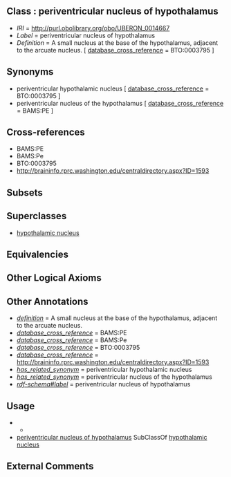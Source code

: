 
## Class : periventricular nucleus of hypothalamus

 * *IRI* = http://purl.obolibrary.org/obo/UBERON_0014667
 * *Label* = periventricular nucleus of hypothalamus
 * *Definition* = A small nucleus at the base of the hypothalamus, adjacent to the arcuate nucleus. [ [database_cross_reference](../../ef/oboInOwl#hasDbXref.md) = BTO:0003795 ]

## Synonyms

 * periventricular hypothalamic nucleus [ [database_cross_reference](../../ef/oboInOwl#hasDbXref.md) = BTO:0003795 ]
 * periventricular nucleus of the hypothalamus [ [database_cross_reference](../../ef/oboInOwl#hasDbXref.md) = BAMS:PE ]

## Cross-references

 * BAMS:PE
 * BAMS:Pe
 * BTO:0003795
 * http://braininfo.rprc.washington.edu/centraldirectory.aspx?ID=1593

## Subsets


## Superclasses

 * [hypothalamic nucleus](../../UBERON/68/UBERON_0006568.md)

## Equivalencies


## Other Logical Axioms


## Other Annotations

 * *[definition](../../IAO/15/IAO_0000115.md)* = A small nucleus at the base of the hypothalamus, adjacent to the arcuate nucleus.
 * *[database_cross_reference](../../ef/oboInOwl#hasDbXref.md)* = BAMS:PE
 * *[database_cross_reference](../../ef/oboInOwl#hasDbXref.md)* = BAMS:Pe
 * *[database_cross_reference](../../ef/oboInOwl#hasDbXref.md)* = BTO:0003795
 * *[database_cross_reference](../../ef/oboInOwl#hasDbXref.md)* = http://braininfo.rprc.washington.edu/centraldirectory.aspx?ID=1593
 * *[has_related_synonym](../../ym/oboInOwl#hasRelatedSynonym.md)* = periventricular hypothalamic nucleus
 * *[has_related_synonym](../../ym/oboInOwl#hasRelatedSynonym.md)* = periventricular nucleus of the hypothalamus
 * *[rdf-schema#label](../../el/rdf-schema#label.md)* = periventricular nucleus of hypothalamus

## Usage

 * -
 * [periventricular nucleus of hypothalamus](../../UBERON/67/UBERON_0014667.md) SubClassOf [hypothalamic nucleus](../../UBERON/68/UBERON_0006568.md)

## External Comments

